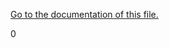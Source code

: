 <div id="_example_class_8cs_source">

</div>

<span id="_example_class_8cs_source"
label="_example_class_8cs_source"></span>
[Go to the documentation of this file.](#_example_class_8cs)

<div class="DoxyCode">

0

</div>
